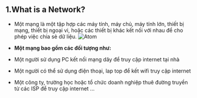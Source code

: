 ## 1.What is a Network?
- Một mạng là một tập hợp các máy tính, máy chủ, máy tính lớn, thiết bị mạng, thiết bị ngoại vi, hoặc các thiết bị khác kết nối với nhau để cho phép việc chia sẻ dữ liệu.
![Atom](https://i.imgur.com/ZReN6cj.png) 
- **Một mạng bao gồm các đối tượng như:**

- Một người sử dụng PC kết nối mạng dây để truy cập internet tại nhà
- Một người có thể sử dụng điện thoại, lap top để kết wifi truy cập internet
- Một công ty, trường học hoặc tổ chức doanh nghiệp thuê đường truyền từ các ISP để truy cập internet ...